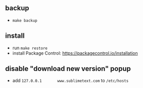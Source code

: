 ## backup
* `make backup`

## install
* run `make restore`
* install Package Control: https://packagecontrol.io/installation

## disable "download new version" popup
* add `127.0.0.1       www.sublimetext.com` to `/etc/hosts`
